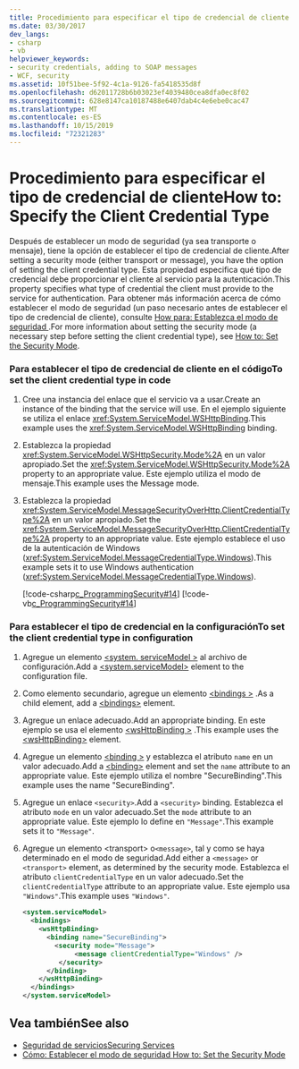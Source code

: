 ```yaml
---
title: Procedimiento para especificar el tipo de credencial de cliente
ms.date: 03/30/2017
dev_langs:
- csharp
- vb
helpviewer_keywords:
- security credentials, adding to SOAP messages
- WCF, security
ms.assetid: 10f51bee-5f92-4c1a-9126-fa5418535d8f
ms.openlocfilehash: d62011728b6b03023ef4039480cea8dfa0ec8f02
ms.sourcegitcommit: 628e8147ca10187488e6407dab4c4e6ebe0cac47
ms.translationtype: MT
ms.contentlocale: es-ES
ms.lasthandoff: 10/15/2019
ms.locfileid: "72321283"
---
```

# <a name="how-to-specify-the-client-credential-type"></a><span data-ttu-id="2f86e-102">Procedimiento para especificar el tipo de credencial de cliente</span><span class="sxs-lookup"><span data-stu-id="2f86e-102">How to: Specify the Client Credential Type</span></span>
<span data-ttu-id="2f86e-103">Después de establecer un modo de seguridad (ya sea transporte o mensaje), tiene la opción de establecer el tipo de credencial de cliente.</span><span class="sxs-lookup"><span data-stu-id="2f86e-103">After setting a security mode (either transport or message), you have the option of setting the client credential type.</span></span> <span data-ttu-id="2f86e-104">Esta propiedad especifica qué tipo de credencial debe proporcionar el cliente al servicio para la autenticación.</span><span class="sxs-lookup"><span data-stu-id="2f86e-104">This property specifies what type of credential the client must provide to the service for authentication.</span></span> <span data-ttu-id="2f86e-105">Para obtener más información acerca de cómo establecer el modo de seguridad (un paso necesario antes de establecer el tipo de credencial de cliente), consulte [How para: Establezca el modo de seguridad ](how-to-set-the-security-mode.md).</span><span class="sxs-lookup"><span data-stu-id="2f86e-105">For more information about setting the security mode (a necessary step before setting the client credential type), see [How to: Set the Security Mode](how-to-set-the-security-mode.md).</span></span>  
  
### <a name="to-set-the-client-credential-type-in-code"></a><span data-ttu-id="2f86e-106">Para establecer el tipo de credencial de cliente en el código</span><span class="sxs-lookup"><span data-stu-id="2f86e-106">To set the client credential type in code</span></span>  
  
1. <span data-ttu-id="2f86e-107">Cree una instancia del enlace que el servicio va a usar.</span><span class="sxs-lookup"><span data-stu-id="2f86e-107">Create an instance of the binding that the service will use.</span></span> <span data-ttu-id="2f86e-108">En el ejemplo siguiente se utiliza el enlace <xref:System.ServiceModel.WSHttpBinding>.</span><span class="sxs-lookup"><span data-stu-id="2f86e-108">This example uses the <xref:System.ServiceModel.WSHttpBinding> binding.</span></span>  
  
2. <span data-ttu-id="2f86e-109">Establezca la propiedad <xref:System.ServiceModel.WSHttpSecurity.Mode%2A> en un valor apropiado.</span><span class="sxs-lookup"><span data-stu-id="2f86e-109">Set the <xref:System.ServiceModel.WSHttpSecurity.Mode%2A> property to an appropriate value.</span></span> <span data-ttu-id="2f86e-110">Este ejemplo utiliza el modo de mensaje.</span><span class="sxs-lookup"><span data-stu-id="2f86e-110">This example uses the Message mode.</span></span>  
  
3. <span data-ttu-id="2f86e-111">Establezca la propiedad <xref:System.ServiceModel.MessageSecurityOverHttp.ClientCredentialType%2A> en un valor apropiado.</span><span class="sxs-lookup"><span data-stu-id="2f86e-111">Set the <xref:System.ServiceModel.MessageSecurityOverHttp.ClientCredentialType%2A> property to an appropriate value.</span></span> <span data-ttu-id="2f86e-112">Este ejemplo establece el uso de la autenticación de Windows (<xref:System.ServiceModel.MessageCredentialType.Windows>).</span><span class="sxs-lookup"><span data-stu-id="2f86e-112">This example sets it to use Windows authentication (<xref:System.ServiceModel.MessageCredentialType.Windows>).</span></span>  
  
     [!code-csharp[c_ProgrammingSecurity#14](../../../samples/snippets/csharp/VS_Snippets_CFX/c_programmingsecurity/cs/source.cs#14)]
     [!code-vb[c_ProgrammingSecurity#14](../../../samples/snippets/visualbasic/VS_Snippets_CFX/c_programmingsecurity/vb/source.vb#14)]  
  
### <a name="to-set-the-client-credential-type-in-configuration"></a><span data-ttu-id="2f86e-113">Para establecer el tipo de credencial en la configuración</span><span class="sxs-lookup"><span data-stu-id="2f86e-113">To set the client credential type in configuration</span></span>  
  
1. <span data-ttu-id="2f86e-114">Agregue un elemento [\<system. serviceModel >](../configure-apps/file-schema/wcf/system-servicemodel.md) al archivo de configuración.</span><span class="sxs-lookup"><span data-stu-id="2f86e-114">Add a [\<system.serviceModel>](../configure-apps/file-schema/wcf/system-servicemodel.md) element to the configuration file.</span></span>  
  
2. <span data-ttu-id="2f86e-115">Como elemento secundario, agregue un elemento [\<bindings >](../configure-apps/file-schema/wcf/bindings.md) .</span><span class="sxs-lookup"><span data-stu-id="2f86e-115">As a child element, add a [\<bindings>](../configure-apps/file-schema/wcf/bindings.md) element.</span></span>  
  
3. <span data-ttu-id="2f86e-116">Agregue un enlace adecuado.</span><span class="sxs-lookup"><span data-stu-id="2f86e-116">Add an appropriate binding.</span></span> <span data-ttu-id="2f86e-117">En este ejemplo se usa el elemento [\<wsHttpBinding >](../configure-apps/file-schema/wcf/wshttpbinding.md) .</span><span class="sxs-lookup"><span data-stu-id="2f86e-117">This example uses the [\<wsHttpBinding>](../configure-apps/file-schema/wcf/wshttpbinding.md) element.</span></span>  
  
4. <span data-ttu-id="2f86e-118">Agregue un elemento [\<binding >](../misc/binding.md) y establezca el atributo `name` en un valor adecuado.</span><span class="sxs-lookup"><span data-stu-id="2f86e-118">Add a [\<binding>](../misc/binding.md) element and set the `name` attribute to an appropriate value.</span></span> <span data-ttu-id="2f86e-119">Este ejemplo utiliza el nombre "SecureBinding".</span><span class="sxs-lookup"><span data-stu-id="2f86e-119">This example uses the name "SecureBinding".</span></span>  
  
5. <span data-ttu-id="2f86e-120">Agregue un enlace `<security>`.</span><span class="sxs-lookup"><span data-stu-id="2f86e-120">Add a `<security>` binding.</span></span> <span data-ttu-id="2f86e-121">Establezca el atributo `mode` en un valor adecuado.</span><span class="sxs-lookup"><span data-stu-id="2f86e-121">Set the `mode` attribute to an appropriate value.</span></span> <span data-ttu-id="2f86e-122">Este ejemplo lo define en `"Message"`.</span><span class="sxs-lookup"><span data-stu-id="2f86e-122">This example sets it to `"Message"`.</span></span>  
  
6. <span data-ttu-id="2f86e-123">Agregue un elemento &lt;transport&gt; o`<message>`, tal y como se haya determinado en el modo de seguridad.</span><span class="sxs-lookup"><span data-stu-id="2f86e-123">Add either a `<message>` or `<transport>` element, as determined by the security mode.</span></span> <span data-ttu-id="2f86e-124">Establezca el atributo `clientCredentialType` en un valor adecuado.</span><span class="sxs-lookup"><span data-stu-id="2f86e-124">Set the `clientCredentialType` attribute to an appropriate value.</span></span> <span data-ttu-id="2f86e-125">Este ejemplo usa `"Windows"`.</span><span class="sxs-lookup"><span data-stu-id="2f86e-125">This example uses `"Windows"`.</span></span>  
  
    ```xml  
    <system.serviceModel>  
      <bindings>  
        <wsHttpBinding>  
          <binding name="SecureBinding">  
            <security mode="Message">  
                 <message clientCredentialType="Windows" />  
             </security>  
          </binding>  
        </wsHttpBinding>  
      </bindings>  
    </system.serviceModel>  
    ```  
  
## <a name="see-also"></a><span data-ttu-id="2f86e-126">Vea también</span><span class="sxs-lookup"><span data-stu-id="2f86e-126">See also</span></span>

- [<span data-ttu-id="2f86e-127">Seguridad de servicios</span><span class="sxs-lookup"><span data-stu-id="2f86e-127">Securing Services</span></span>](securing-services.md)
- [<span data-ttu-id="2f86e-128">Cómo: Establecer el modo de seguridad </span><span class="sxs-lookup"><span data-stu-id="2f86e-128">How to: Set the Security Mode</span></span>](how-to-set-the-security-mode.md)
